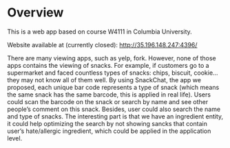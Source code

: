 # Overview
This is a web app based on course W4111 in Columbia University.

Website available at (currently closed):
http://35.196.148.247:4396/

There are many viewing apps, such as yelp, fork. However, none of those apps contains the viewing of snacks. For example, if customers go to a supermarket and faced countless types of snacks: chips, biscuit, cookie… they may not know all of them well. By using SnackChat, the app we proposed, each unique bar code represents a type of snack (which means the same snack has the same barcode, this is applied in real life). Users could scan the barcode on the snack or search by name and see other people’s comment on this snack. Besides, user could also search the name and type of snacks. The interesting part is that we have an ingredient entity, it could help optimizing the search by not showing sancks that contain user’s hate/allergic ingredient, which could be applied in the application level.
